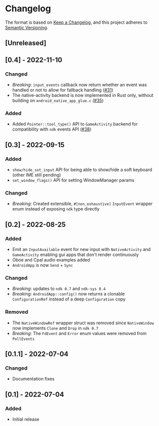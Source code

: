 # Changelog
The format is based on [Keep a Changelog](https://keepachangelog.com/en/1.0.0/),
and this project adheres to [Semantic Versioning](https://semver.org/spec/v2.0.0.html).

## [Unreleased]

## [0.4] - 2022-11-10
### Changed
- *Breaking*: `input_events` callback now return whether an event was handled or not to allow for fallback handling ([#31](https://github.com/rust-mobile/android-activity/issues/31))
- The native-activity backend is now implemented in Rust only, without building on `android_native_app_glue.c` ([#35](https://github.com/rust-mobile/android-activity/pull/35))
### Added
- Added `Pointer::tool_type()` API to `GameActivity` backend for compatibility with `ndk` events API ([#38](https://github.com/rust-mobile/android-activity/pull/38))

## [0.3] - 2022-09-15
### Added
- `show/hide_sot_input` API for being able to show/hide a soft keyboard (other IME still pending)
- `set_window_flags()` API for setting WindowManager params
### Changed
- *Breaking*: Created extensible, `#[non_exhaustive]` `InputEvent` wrapper enum instead of exposing `ndk` type directly

## [0.2] - 2022-08-25
### Added
- Emit an `InputAvailable` event for new input with `NativeActivity` and `GameActivity`
  enabling gui apps that don't render continuously
- Oboe and Cpal audio examples added
- `AndroidApp` is now `Send` + `Sync`
### Changed
- *Breaking*: updates to `ndk 0.7` and `ndk-sys 0.4`
- *Breaking*: `AndroidApp::config()` now returns a clonable `ConfigurationRef` instead of a deep `Configuration` copy
### Removed
- The `NativeWindowRef` wrapper struct was removed since `NativeWindow` now implements `Clone` and `Drop` in `ndk 0.7`
- *Breaking*: The `FdEvent` and `Error` enum values were removed from `PollEvents`

## [0.1.1] - 2022-07-04
### Changed
- Documentation fixes

## [0.1] - 2022-07-04
### Added
- Initial release